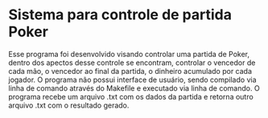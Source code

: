 # Sistema para controle de partida Poker
Esse programa foi desenvolvido visando controlar uma partida de Poker, dentro dos apectos desse controle se encontram, controlar o vencedor de cada mão, o vencedor ao 
final da partida, o dinheiro acumulado por cada jogador.
O programa não possui interface de usuário, sendo compilado via linha de comando através do Makefile e executado via linha de comando.
O programa recebe um arquivo .txt com os dados da partida e retorna outro arquivo .txt com o resultado gerado.
